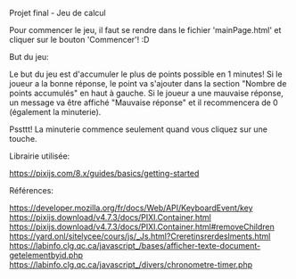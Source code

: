 Projet final - Jeu de calcul


Pour commencer le jeu, il faut se rendre dans le fichier 'mainPage.html' et cliquer sur le bouton 'Commencer'! :D

But du jeu:

Le but du jeu est d'accumuler le plus de points possible en 1 minutes!
Si le joueur a la bonne réponse, le point va s'ajouter dans la section "Nombre de points accumulés" en haut à gauche.
Si le joueur a une mauvaise réponse, un message va être affiché "Mauvaise réponse" et il recommencera de 0 (également la minuterie).

Pssttt! La minuterie commence seulement quand vous cliquez sur une touche.

Librairie utilisée: 

https://pixijs.com/8.x/guides/basics/getting-started

Références:

https://developer.mozilla.org/fr/docs/Web/API/KeyboardEvent/key
https://pixijs.download/v4.7.3/docs/PIXI.Container.html
https://pixijs.download/v4.7.3/docs/PIXI.Container.html#removeChildren
https://yard.onl/sitelycee/cours/js/_Js.html?Creretinsrerdeslments.html
https://labinfo.clg.qc.ca/javascript_/bases/afficher-texte-document-getelementbyid.php
https://labinfo.clg.qc.ca/javascript_/divers/chronometre-timer.php

